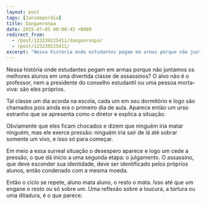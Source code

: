 ```yaml
---
layout: post
tags: [1animepordia]
title: Danganronpa
date: 2015-07-05 00:00:43 +0000
redirect_from:
  - /post/123239225411/danganronpa/
  - /post/123239225411/
excerpt: "Nessa história onde estudantes pegam em armas porque não juntamos os melhores alunos em uma divertida classe de assassinos? O alvo não é o professor, nem a presidente do conselho estudantil ou uma pessoa morta-viva: são eles próprios."
---
```


Nessa história onde estudantes pegam em armas porque não juntamos os
melhores alunos em uma divertida classe de assassinos? O alvo não é o
professor, nem a presidente do conselho estudantil ou uma pessoa
morta-viva: são eles próprios.

Tal classe um dia acorda na escola, cada um em seu dormitório e logo são
chamados pois ainda era o primeiro dia de aula. Aparece então um urso
estranho que se apresenta como o diretor e explica a situação.

Obviamente que eles ficam chocados e dizem que ninguém iria matar
ninguém, mas ele exerce pressão: ninguém iria sair de lá até sobrar
somente um vivo, e isso só para começar.

Em meio a essa surreal situação o desespero aparece e logo um cede a
pressão, o que dá início a uma segunda etapa: o julgamento. O assassino,
que deve esconder sua identidade, deve ser identificado pelos próprios
alunos, então condenado com a mesma moeda.

Então o ciclo se repete, aluno mata aluno, o resto o mata. Isso até que
um engane o resto ou só sobre um. Uma reflexão sobre a loucura, a
tortura ou uma ditadura, é o que parece.

